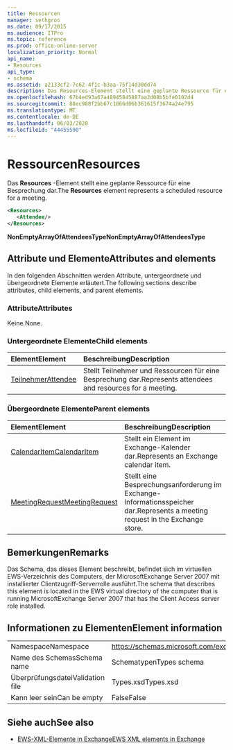 ```yaml
---
title: Ressourcen
manager: sethgros
ms.date: 09/17/2015
ms.audience: ITPro
ms.topic: reference
ms.prod: office-online-server
localization_priority: Normal
api_name:
- Resources
api_type:
- schema
ms.assetid: a2133cf2-7c62-4f1c-b3aa-75f14d30dd74
description: Das Resources-Element stellt eine geplante Ressource für eine Besprechung dar.
ms.openlocfilehash: 67b4ed93a67a48945845887aa2d08b5bfe0102d4
ms.sourcegitcommit: 88ec988f2bb67c1866d06b361615f3674a24e795
ms.translationtype: MT
ms.contentlocale: de-DE
ms.lasthandoff: 06/03/2020
ms.locfileid: "44455590"
---
```

# <a name="resources"></a><span data-ttu-id="84321-103">Ressourcen</span><span class="sxs-lookup"><span data-stu-id="84321-103">Resources</span></span>

<span data-ttu-id="84321-104">Das **Resources** -Element stellt eine geplante Ressource für eine Besprechung dar.</span><span class="sxs-lookup"><span data-stu-id="84321-104">The **Resources** element represents a scheduled resource for a meeting.</span></span> 
  
```xml
<Resources>
   <Attendee/>
</Resources>
```

 <span data-ttu-id="84321-105">**NonEmptyArrayOfAttendeesType**</span><span class="sxs-lookup"><span data-stu-id="84321-105">**NonEmptyArrayOfAttendeesType**</span></span>
## <a name="attributes-and-elements"></a><span data-ttu-id="84321-106">Attribute und Elemente</span><span class="sxs-lookup"><span data-stu-id="84321-106">Attributes and elements</span></span>

<span data-ttu-id="84321-107">In den folgenden Abschnitten werden Attribute, untergeordnete und übergeordnete Elemente erläutert.</span><span class="sxs-lookup"><span data-stu-id="84321-107">The following sections describe attributes, child elements, and parent elements.</span></span>
  
### <a name="attributes"></a><span data-ttu-id="84321-108">Attribute</span><span class="sxs-lookup"><span data-stu-id="84321-108">Attributes</span></span>

<span data-ttu-id="84321-109">Keine.</span><span class="sxs-lookup"><span data-stu-id="84321-109">None.</span></span>
  
### <a name="child-elements"></a><span data-ttu-id="84321-110">Untergeordnete Elemente</span><span class="sxs-lookup"><span data-stu-id="84321-110">Child elements</span></span>

|<span data-ttu-id="84321-111">**Element**</span><span class="sxs-lookup"><span data-stu-id="84321-111">**Element**</span></span>|<span data-ttu-id="84321-112">**Beschreibung**</span><span class="sxs-lookup"><span data-stu-id="84321-112">**Description**</span></span>|
|:-----|:-----|
|[<span data-ttu-id="84321-113">Teilnehmer</span><span class="sxs-lookup"><span data-stu-id="84321-113">Attendee</span></span>](attendee.md) <br/> |<span data-ttu-id="84321-114">Stellt Teilnehmer und Ressourcen für eine Besprechung dar.</span><span class="sxs-lookup"><span data-stu-id="84321-114">Represents attendees and resources for a meeting.</span></span>  <br/> |
   
### <a name="parent-elements"></a><span data-ttu-id="84321-115">Übergeordnete Elemente</span><span class="sxs-lookup"><span data-stu-id="84321-115">Parent elements</span></span>

|<span data-ttu-id="84321-116">**Element**</span><span class="sxs-lookup"><span data-stu-id="84321-116">**Element**</span></span>|<span data-ttu-id="84321-117">**Beschreibung**</span><span class="sxs-lookup"><span data-stu-id="84321-117">**Description**</span></span>|
|:-----|:-----|
|[<span data-ttu-id="84321-118">CalendarItem</span><span class="sxs-lookup"><span data-stu-id="84321-118">CalendarItem</span></span>](calendaritem.md) <br/> |<span data-ttu-id="84321-119">Stellt ein Element im Exchange-Kalender dar.</span><span class="sxs-lookup"><span data-stu-id="84321-119">Represents an Exchange calendar item.</span></span>  <br/> |
|[<span data-ttu-id="84321-120">MeetingRequest</span><span class="sxs-lookup"><span data-stu-id="84321-120">MeetingRequest</span></span>](meetingrequest.md) <br/> |<span data-ttu-id="84321-121">Stellt eine Besprechungsanforderung im Exchange-Informationsspeicher dar.</span><span class="sxs-lookup"><span data-stu-id="84321-121">Represents a meeting request in the Exchange store.</span></span>  <br/> |
   
## <a name="remarks"></a><span data-ttu-id="84321-122">Bemerkungen</span><span class="sxs-lookup"><span data-stu-id="84321-122">Remarks</span></span>

<span data-ttu-id="84321-123">Das Schema, das dieses Element beschreibt, befindet sich im virtuellen EWS-Verzeichnis des Computers, der MicrosoftExchange Server 2007 mit installierter Clientzugriff-Serverrolle ausführt.</span><span class="sxs-lookup"><span data-stu-id="84321-123">The schema that describes this element is located in the EWS virtual directory of the computer that is running MicrosoftExchange Server 2007 that has the Client Access server role installed.</span></span>
  
## <a name="element-information"></a><span data-ttu-id="84321-124">Informationen zu Elementen</span><span class="sxs-lookup"><span data-stu-id="84321-124">Element information</span></span>

|||
|:-----|:-----|
|<span data-ttu-id="84321-125">Namespace</span><span class="sxs-lookup"><span data-stu-id="84321-125">Namespace</span></span>  <br/> |https://schemas.microsoft.com/exchange/services/2006/types  <br/> |
|<span data-ttu-id="84321-126">Name des Schemas</span><span class="sxs-lookup"><span data-stu-id="84321-126">Schema name</span></span>  <br/> |<span data-ttu-id="84321-127">Schematypen</span><span class="sxs-lookup"><span data-stu-id="84321-127">Types schema</span></span>  <br/> |
|<span data-ttu-id="84321-128">Überprüfungsdatei</span><span class="sxs-lookup"><span data-stu-id="84321-128">Validation file</span></span>  <br/> |<span data-ttu-id="84321-129">Types.xsd</span><span class="sxs-lookup"><span data-stu-id="84321-129">Types.xsd</span></span>  <br/> |
|<span data-ttu-id="84321-130">Kann leer sein</span><span class="sxs-lookup"><span data-stu-id="84321-130">Can be empty</span></span>  <br/> |<span data-ttu-id="84321-131">False</span><span class="sxs-lookup"><span data-stu-id="84321-131">False</span></span>  <br/> |
   
## <a name="see-also"></a><span data-ttu-id="84321-132">Siehe auch</span><span class="sxs-lookup"><span data-stu-id="84321-132">See also</span></span>



- [<span data-ttu-id="84321-133">EWS-XML-Elemente in Exchange</span><span class="sxs-lookup"><span data-stu-id="84321-133">EWS XML elements in Exchange</span></span>](ews-xml-elements-in-exchange.md)

